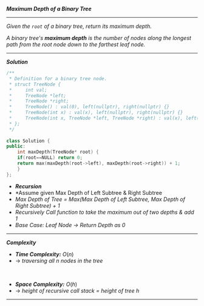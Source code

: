 ***Maximum Depth of a Binary Tree***

- - - 

*Given the `root` of a binary tree, return its maximum depth.*

*A binary tree's **maximum depth** is the number of nodes along the longest path from the root node down to the farthest leaf node.*

- - - 

***Solution***

```cpp
/**
 * Definition for a binary tree node.
 * struct TreeNode {
 *     int val;
 *     TreeNode *left;
 *     TreeNode *right;
 *     TreeNode() : val(0), left(nullptr), right(nullptr) {}
 *     TreeNode(int x) : val(x), left(nullptr), right(nullptr) {}
 *     TreeNode(int x, TreeNode *left, TreeNode *right) : val(x), left(left), right(right) {}
 * };
 */
 
class Solution {
public:
    int maxDepth(TreeNode* root) {
    if(root==NULL) return 0;
    return max(maxDepth(root->left), maxDepth(root->right)) + 1;
    }
};
```

- ***Recursion***
- *Assume given Max Depth of Left Subtree & Right Subtree
- *Max Depth of Tree = Max(Max Depth of Left Subtree, Max Depth of Right Subtree) + 1*
- *Recursively Call function to take the maximum out of two depths & add 1*
- *Base Case: Leaf Node → Return Depth as 0*

- - - 

***Complexity***

- ***Time Complexity:*** $O(n)$
- → *traversing all n nodes in the tree*

<br>

- ***Space Complexity:*** $O(h)$
- → *height of recursive call stack = height of tree h*

- - -

